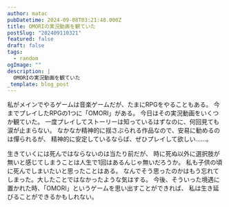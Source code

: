```yaml
---
author: matac
pubDatetime: 2024-09-08T03:21:48.000Z
title: OMORIの実況動画を観ていた
postSlug: "202409110321"
featured: false
draft: false
tags:
  - random
ogImage: ""
description: |
  OMORIの実況動画を観ていた
_template: blog_post
---
```


私がメインでやるゲームは音楽ゲームだが、たまにRPGをやることもある。
今までプレイしたRPGの1つに「OMORI」がある。
今日はその実況動画をいくつか観ていた。
一度プレイしてストーリーは知っているはずなのに、何回見ても涙が止まらない。
なかなか精神的に揺さぶられる作品なので、安易に勧めるのは憚られるが、
精神的に安定しているならば、ぜひプレイして欲しい......。

生きていくには死んではならないのは当たり前だが、
時に死ぬ以外に選択肢が無いと感じてしまうことは人生で1回はあるんじゃ無いだろうか。
私も子供の頃に死んでしまいたいと思ったことはある。
なんでそう思ったのかはもう忘れてしまった。大したことではなかったような気はする。
今後、そういった境遇に置かれた時、「OMORI」というゲームを思い出すことができれば、
私は生き延びることができるかもしれない。

